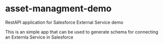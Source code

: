 # asset-managment-demo
RestAPI application for Salesforce External Service demo

This is an simple app that can be used to generate schema for connecting an Externla Service in Salesforce
